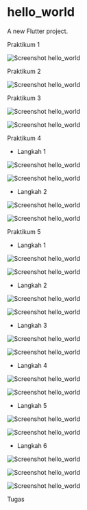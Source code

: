 # hello_world

A new Flutter project.

Praktikum 1

![Screenshot hello_world](images/01.jpg)

Praktikum 2

![Screenshot hello_world](images/02.jpg)

Praktikum 3

![Screenshot hello_world](images/03.jpg)

![Screenshot hello_world](images/04.jpg)

Praktikum 4
- Langkah 1

![Screenshot hello_world](images/05.jpg)

![Screenshot hello_world](images/06.jpg)

- Langkah 2

![Screenshot hello_world](images/07.jpg)

![Screenshot hello_world](images/08.jpg)

Praktikum 5

- Langkah 1

![Screenshot hello_world](images/09.jpg)

![Screenshot hello_world](images/10.jpg)

- Langkah 2

![Screenshot hello_world](images/11.jpg)

![Screenshot hello_world](images/12.jpg)

- Langkah 3

![Screenshot hello_world](images/13.jpg)

![Screenshot hello_world](images/14.jpg)

- Langkah 4

![Screenshot hello_world](images/15.jpg)

![Screenshot hello_world](images/16.jpg)

- Langkah 5

![Screenshot hello_world](images/17.jpg)

![Screenshot hello_world](images/18.jpg)

- Langkah 6

![Screenshot hello_world](images/19.jpg)

![Screenshot hello_world](images/20.jpg)

![Screenshot hello_world](images/21.jpg)

Tugas